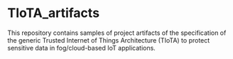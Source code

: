 # TIoTA_artifacts
This repository contains samples of project artifacts of the specification of the generic Trusted Internet of Things Architecture (TIoTA) to protect sensitive data in fog/cloud-based IoT applications.
